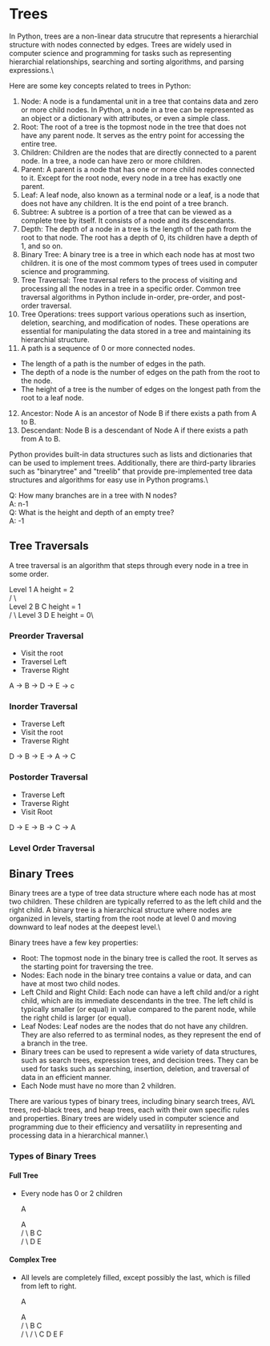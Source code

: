 # Trees
In Python, trees are a non-linear data strucutre that represents a hierarchial structure with nodes connected by edges. Trees are widely used in computer science and programming for tasks such as representing hierarchial relationships, searching and sorting algorithms, and parsing expressions.\

Here are some key concepts related to trees in Python:
1. Node: A node is a fundamental unit in a tree that contains data and zero or more child nodes. In Python, a node in a tree can be represented as an object or a dictionary with attributes, or even a simple class.
2. Root: The root of a tree is the topmost node in the tree that does not have any parent node. It serves as the entry point for accessing the entire tree. 
3. Children: Children are the nodes that are directly connected to a parent node. In a tree, a node can have zero or more children.
4. Parent: A parent is a node that has one or more child nodes connected to it. Except for the root node, every node in a tree has exactly one parent.
5. Leaf: A leaf node, also known as a terminal node or a leaf, is a node that does not have any children. It is the end point of a tree branch.
6. Subtree: A subtree is a portion of a tree that can be viewed as a complete tree by itself. It consists of a node and its descendants.
7. Depth: The depth of a node in a tree is the length of the path from the root to that node. The root has a depth of 0, its children have a depth of 1, and so on.
8. Binary Tree: A binary tree is a tree in which each node has at most two children. it is one of the most commom types of trees used in computer science and programming.
9. Tree Traversal: Tree traversal refers to the process of visiting and processing all the nodes in a tree in a specific order. Common tree traversal algorithms in Python include in-order, pre-order, and post-order traversal.
10. Tree Operations: trees support various operations such as insertion, deletion, searching, and modification of nodes. These operations are essential for manipulating the data stored in a tree and maintaining its hierarchial structure.
11. A path is a sequence of 0 or more connected nodes. 
* The length of a path is the number of edges in the path.
* The depth of a node is the number of edges on the path from the root to the node.
* The height of a tree is the number of edges on the longest path from the root to a leaf node.  
12. Ancestor: Node A is an ancestor of Node B if there exists a path from A to B.
13. Descendant: Node B is a descendant of Node A if there exists a path from A to B. 

Python provides built-in data structures such as lists and dictionaries that can be used to implement trees. Additionally, there are third-party libraries such as "binarytree" and "treelib" that provide pre-implemented tree data structures and algorithms for easy use in Python programs.\

Q: How many branches are in a tree with N nodes?\
A: n-1\
Q: What is the height and depth of an empty tree?\
A: -1 

## Tree Traversals

A tree traversal is an algorithm that steps through every node in a tree in some order. 

Level 1       A        height = 2 \
             / \\                
Level 2     B   C      height = 1\
           / \\
Level 3   D   E        height = 0\

### Preorder Traversal
* Visit the root
* Traversel Left
* Traverse Right

A -> B -> D -> E -> c

### Inorder Traversal
* Traverse Left
* Visit the root
* Traverse Right

D -> B -> E -> A -> C 

### Postorder Traversal
* Traverse Left
* Traverse Right
* Visit Root

D -> E -> B -> C -> A

### Level Order Traversal

## Binary Trees

Binary trees are a type of tree data structure where each node has at most two children. These children are typically referred to as the left child and the right child. A binary tree is a hierarchical structure where nodes are organized in levels, starting from the root node at level 0 and moving downward to leaf nodes at the deepest level.\

Binary trees have a few key properties:

* Root: The topmost node in the binary tree is called the root. It serves as the starting point for traversing the tree.
* Nodes: Each node in the binary tree contains a value or data, and can have at most two child nodes.
* Left Child and Right Child: Each node can have a left child and/or a right child, which are its immediate descendants in the tree. The left child is typically smaller (or equal) in value compared to the parent node, while the right child is larger (or equal).
* Leaf Nodes: Leaf nodes are the nodes that do not have any children. They are also referred to as terminal nodes, as they represent the end of a branch in the tree.
* Binary trees can be used to represent a wide variety of data structures, such as search trees, expression trees, and decision trees. They can be used for tasks such as searching, insertion, deletion, and traversal of data in an efficient manner.
* Each Node must have no more than 2 vhildren.

There are various types of binary trees, including binary search trees, AVL trees, red-black trees, and heap trees, each with their own specific rules and properties. Binary trees are widely used in computer science and programming due to their efficiency and versatility in representing and processing data in a hierarchical manner.\

### Types of Binary Trees

#### Full Tree
* Every node has 0 or 2 children

  A

  A\
 / \\
B   C\
   / \\
  D   E

#### Complex Tree
* All levels are completely filled, except possibly the last, which is filled from left to right.

   A

   A\
  / \\
 B   C\
/ \ / \\
C D E  F